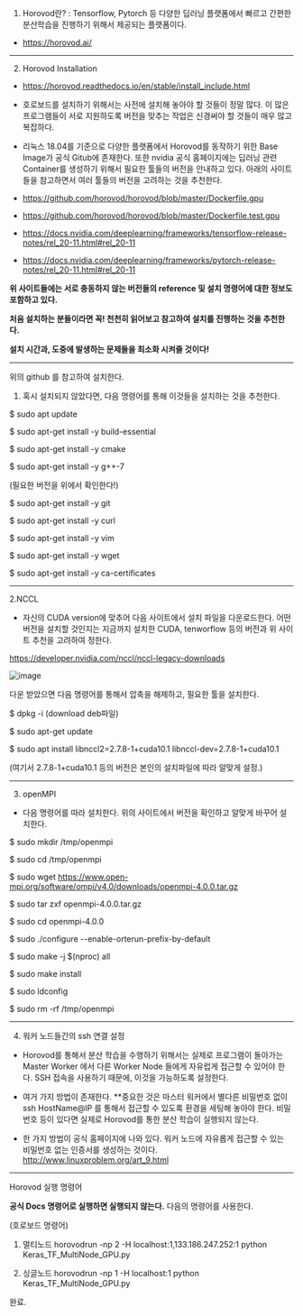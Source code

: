 1. Horovod란? : Tensorflow, Pytorch 등 다양한 딥러닝 플랫폼에서 빠르고 간편한 분산학습을 진행하기 위해서 제공되는 플랫폼이다.

- https://horovod.ai/




----------------------------------------------------------------------------------------------




2. Horovod Installation

- https://horovod.readthedocs.io/en/stable/install_include.html

- 호로보드를 설치하기 위해서는 사전에 설치해 놓아야 할 것들이 정말 많다. 이 많은 프로그램들이 서로 지원하도록 버전을 맞추는 작업은 신경써야 할 것들이 매우 많고 복잡하다.
- 리눅스 18.04를 기준으로 다양한 플랫폼에서 Horovod를 동작하기 위한 Base Image가 공식 Gitub에 존재한다. 또한 nvidia 공식 홈페이지에는 딥러닝 관련 Container를 생성하기 위해서 필요한 툴들의 버전을 안내하고 있다. 아래의 사이트들을 참고하면서 여러 툴들의 버전을 고려하는 것을 추천한다.

- https://github.com/horovod/horovod/blob/master/Dockerfile.gpu
- https://github.com/horovod/horovod/blob/master/Dockerfile.test.gpu
- https://docs.nvidia.com/deeplearning/frameworks/tensorflow-release-notes/rel_20-11.html#rel_20-11
- https://docs.nvidia.com/deeplearning/frameworks/pytorch-release-notes/rel_20-11.html#rel_20-11

**위 사이트들에는 서로 충동하지 않는 버전들의 reference 및 설치 명령어에 대한 정보도 포함하고 있다.**

**처음 설치하는 분들이라면 꼭! 천천히 읽어보고 참고하여 설치를 진행하는 것을 추천한다.**

**설치 시간과, 도중에 발생하는 문제들을 최소화 시켜줄 것이다!**



----------------------------------------------------------------------------------------------
위의 github 를 참고하여 설치한다.

1. 혹시 설치되지 않았다면, 다음 명령어를 통해 이것들을 설치하는 것을 추천한다.

$ sudo apt update

$ sudo apt-get install -y build-essential

$ sudo apt-get install -y cmake

$ sudo apt-get install -y g++-7

(필요한 버전을 위에서 확인한다!)

$ sudo apt-get install -y git

$ sudo apt-get install -y curl

$ sudo apt-get install -y vim

$ sudo apt-get install -y wget

$ sudo apt-get install -y ca-certificates

----------------------------------------------------------------------------------------------

2.NCCL
- 자신의 CUDA version에 맞추어 다음 사이트에서 설치 파일을 다운로드한다. 어떤 버전을 설치할 것인지는 지금까지 설치한 CUDA, tenworflow 등의 버전과 위 사이트 추천을 고려하여 정한다.

https://developer.nvidia.com/nccl/nccl-legacy-downloads

![image](uploads/73ad4a706cda5267af90c5a65c515072/image.png)

다운 받았으면 다음 명령어를 통해서 압축을 해제하고, 필요한 툴을 설치한다.

$ dpkg -i (download deb파일)

$ sudo apt-get update

$ sudo apt install libnccl2=2.7.8-1+cuda10.1 libnccl-dev=2.7.8-1+cuda10.1

(여기서 2.7.8-1+cuda10.1 등의 버전은 본인의 설치파일에 따라 알맞게 설정.)

----------------------------------------------------------------------------------------------

3. openMPI

- 다음 명령어를 따라 설치한다. 위의 사이트에서 버전을 확인하고 알맞게 바꾸어 설치한다.

$ sudo mkdir /tmp/openmpi

$ sudo cd /tmp/openmpi

$ sudo wget https://www.open-mpi.org/software/ompi/v4.0/downloads/openmpi-4.0.0.tar.gz

$ sudo tar zxf openmpi-4.0.0.tar.gz

$ sudo cd openmpi-4.0.0

$ sudo ./configure --enable-orterun-prefix-by-default

$ sudo make -j $(nproc) all

$ sudo make install

$ sudo ldconfig

$ sudo rm -rf /tmp/openmpi

----------------------------------------------------------------------------------------------

4. 워커 노드들간의 ssh 연결 설정

- Horovod를 통해서 분산 학습을 수행하기 위해서는 실제로 프로그램이 돌아가는 Master Worker 에서 다른 Worker Node 들에게 자유럽게 접근할 수 있어야 한다. SSH 접속을 사용하기 때문에, 이것을 가능하도록 설정한다.

- 여거 가지 방법이 존재한다. **중요한 것은 마스터 워커에서 별다른 비밀번호 없이 ssh HostName@IP 를 통해서 접근할 수 있도록 환경을 세팅해 놓아야 한다. 비밀번호 등이 있다면 실제로 Horovod를 통한 분산 학습이 실행되지 않는다.

- 한 가지 방법이 공식 홈페이지에 나와 있다. 워커 노드에 자유롭게 접근할 수 있는 비밀번호 없는 인증서를 생성하는 것이다.
http://www.linuxproblem.org/art_9.html

----------------------------------------------------------------------------------------------

Horovod 실행 명령어

**공식 Docs 명령어로 실행하면 실행되지 않는다.**
다음의 명령어를 사용한다.

(호로보드 명령어)
1. 멀티노드
horovodrun -np 2 -H localhost:1,133.186.247.252:1 python Keras_TF_MultiNode_GPU.py

2. 싱글노드
horovodrun -np 1 -H localhost:1 python Keras_TF_MultiNode_GPU.py

완료.
